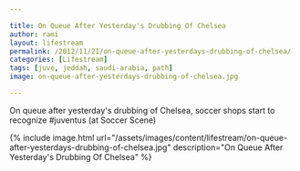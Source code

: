 ```yaml
---

title: On Queue After Yesterday's Drubbing Of Chelsea
author: rami
layout: lifestream 
permalink: /2012/11/21/on-queue-after-yesterdays-drubbing-of-chelsea/
categories: [Lifestream]
tags: [juve, jeddah, saudi-arabia, path]
image: on-queue-after-yesterdays-drubbing-of-chelsea.jpg

---
```


On queue after yesterday's drubbing of Chelsea, soccer shops start to recognize #juventus (at Soccer Scene)

{% include image.html url="/assets/images/content/lifestream/on-queue-after-yesterdays-drubbing-of-chelsea.jpg" description="On Queue After Yesterday's Drubbing Of Chelsea" %}

